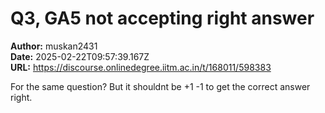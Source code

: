# Q3, GA5 not accepting right answer

**Author:** muskan2431  
**Date:** 2025-02-22T09:57:39.167Z  
**URL:** https://discourse.onlinedegree.iitm.ac.in/t/168011/598383

For the same question? But it shouldnt be +1 -1 to get the correct answer right.
